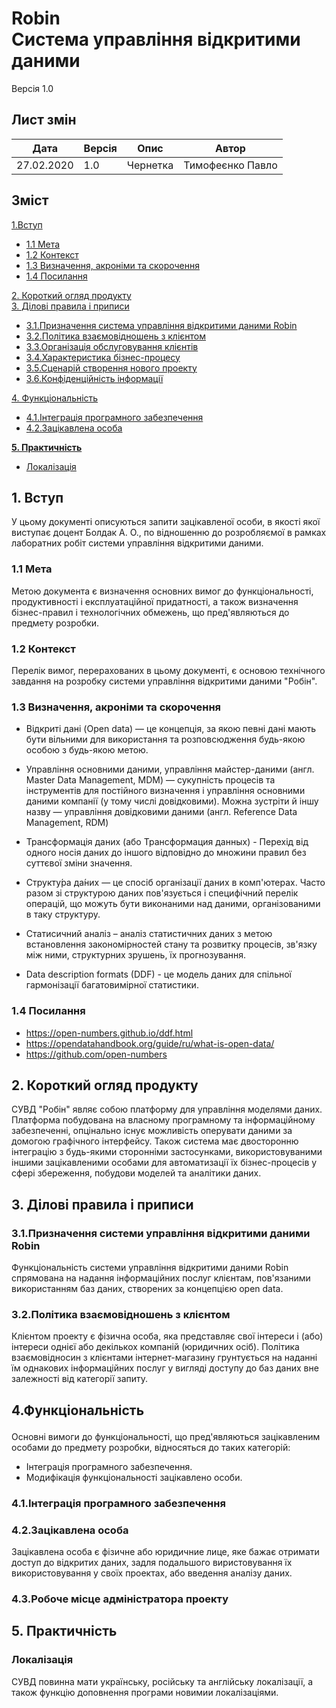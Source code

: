 #  Robin <br/> Система управління відкритими даними
Версія 1.0

## Лист змін
| Дата | Версія | Опис | Автор |
| --- | --- | --- | --- |
| 27.02.2020 | 1.0 | Чернетка | Тимофеєнко Павло |

## Зміст

 [1.Вступ](#intro)
 + [1.1 Мета](#intro-goal)
 + [1.2 Контекст](#intro-context)
 + [1.3 Визначення, акроніми та скорочення](#intro-words)
 + [1.4 Посилання](#intro-links)
 
[2. Короткий огляд продукту](#overview) <br/>
[3. Ділові правила і приписи](#3)
+ [3.1.Призначення cистема управління відкритими даними Robin](#3-1)
+ [3.2.Політика взаємовідношень з клієнтом](#3-2)
+ [3.3.Організація обслуговування клієнтів](#3-3)
+ [3.4.Характеристика бізнес-процесу](#3-4)
+ [3.5.Сценарій створення нового проекту](#3-5)
+ [3.6.Конфіденційність інформації](#3-6)

[4. Функціональність](#4)
+ [4.1.Інтеграція програмного забезпечення](#4-1)
+ [4.2.Зацікавлена особа](#4-2)

**[5. Практичність](#practicality)**
*   [Локалізація](#practicality-localization)


<!-- **[Надійність](#reliability)** <br/> -->

<!-- **[Продуктивність](#productivity)** <br/> -->

<!-- **[Експлуатаційна придатність](#suitability)** <br/> -->


## <a name="intro"></a> 1. Вступ

У цьому документі описуються запити зацікавленої особи, в якості якої виступає доцент Болдак А. О., по відношенню до розробляємої в рамках лаборатних робіт системи управління відкритими даними.

### <a name="intro-goal"></a> 1.1 Мета

Метою документа є визначення основних вимог до функціональності, продуктивності і експлуатаційної придатності, а також визначення бізнес-правил і технологічних обмежень, що пред'являються до предмету розробки.

### <a name="intro-context"></a> 1.2 Контекст

Перелік вимог, перерахованих в цьому документі, є основою технічного завдання на розробку системи управління відкритими даними "Робін".

### <a name="intro-words"></a> 1.3 Визначення, акроніми та скорочення

* Відкриті дані (Open data) — це концепція, за якою певні дані мають бути вільними для використання та розповсюдження будь-якою особою з будь-якою метою.

* Управління основними даними, управління майстер-даними (англ. Master Data Management, MDM) — сукупність процесів та інструментів для постійного визначення і управління основними даними компанії (у тому числі довідковими). Можна зустріти й іншу назву — управління довідковими даними (англ. Reference Data Management, RDM)

* Трансформація даних (або Трансформация данных) - Перехід від одного носія даних до іншого відповідно до множини правил без суттєвої зміни значення.

* Структу́ра да́них — це спосіб організації даних в комп'ютерах. Часто разом зі структурою даних пов'язується і специфічний перелік операцій, що можуть бути виконаними над даними, організованими в таку структуру.

* Статисичний аналіз  – аналіз статистичних даних з метою встановлення закономірностей стану та розвитку процесів, зв'язку між ними, структурних зрушень, їх прогнозування.

* Data description formats (DDF) - це модель даних для спільної гармонізації багатовимірної статистики.

<!-- * TODO: СУВД – -->

### <a name="intro-links"></a> 1.4 Посилання

* https://open-numbers.github.io/ddf.html
* https://opendatahandbook.org/guide/ru/what-is-open-data/
* https://github.com/open-numbers






<!-- ## <a name="content"></a> Короткий зміст

_[Этот подраздел должен описать то, что содержит остальная часть Запросы совладельцев и объяснить, как организован документ.]_ -->

<!-- ## TODO: <a name="characteristic"></a> Характеристика ділових процесів

_[Список ссылок на правила и предписания, которым должна подчиняться система.]_

[Деловая ссылка номер 1]()

_[Краткое описание ссылки. Указывает, какое решение по ней было принято и как эта ссылка будет учитываться.]_ -->

## <a name="overview"></a> 2. Короткий огляд продукту

СУВД "Робін" являє собою платформу для управління моделями даних. Платформа побудована на власному програмному та інформаційному забезпеченні, опцінально існує можливість оперувати даними за домогою графічного інтерфейсу. Також система має двосторонню інтеграцію з будь-якими сторонніми застосунками, використовуваними іншими зацікавленими особами для автоматизації їх бізнес-процесів у сфері збереження, побудови моделей та аналітики даних.

## <p id="3">3. Ділові правила і приписи</p>
 ### <p id="3-1">3.1.Призначення cистеми управління відкритими даними Robin </p>
Функціональність системи управління відкритими даними Robin спрямована на надання інформаційних послуг клієнтам, пов'язаними використанням баз даних, створених за концепцією open data.

 ### <p id="3-2">3.2.Політика взаємовідношень з клієнтом</p>
 Клієнтом проекту є фізична особа, яка представляє свої інтереси і (або) інтереси однієї або декількох компаній (юридичних осіб). Політика взаємовідносин з клієнтами інтернет-магазину грунтується на наданні їм однакових інформаційних послуг у вигляді доступу до баз даних вне залежності від категорії запиту.

## <p id="4">4.Функціональність</p>
Основні вимоги до функціональності, що пред'являються зацікавленим особами до предмету розробки, відносяться до таких категорій:
+ Інтеграція програмного забезпечення.
+ Модифікація функціональності зацікавлено особи.

### <p id="4-1">4.1.Інтеграція програмного забезпечення</p>
### <p id="4-2">4.2.Зацікавлена особа</p>
  Зацікавлена особа є фізичне або юридичние лице, яке бажає отримати доступ до відкритих даних, задля подальшого виристовування їх використовування у своїх проектах, або введення аналізу даних.
### <p id="4-3">4.3.Робоче місце адміністратора проекту</p>
<!-- ## TODO: <a name="functionality"></a> Функціональність

Основні вимоги до функціональності, що пред'являються зацікавленими особами до предмету розробки, відносяться до таких категорій:
* TODO:
* TODO:
* TODO:

_[Нет никаких строгих правил организации запросов совладельцев. В RUP описана типовая иерархическая структура, использующая категории FURPS._

- _Functionality (функциональные требования)_
- _Usability (требования к удобству работы)_
- _Reliability (требования к надежности)_
- _Performance (требования к производительности)_
- _Supportability (требования к простоте поддержки)_

_Краткое описание каждого запроса должно включать также сведения об источнике, какое решение по нему было принято и как этот запрос будет учитываться.]_

#### Запрос функциональности номер 1

_[Краткое описание запроса. Указывает, какое решение по нему было принято и как этот запрос будет учитываться.]_

#### Запрос функциональности номер 2

_[Краткое описание запроса. Указывает, какое решение по нему было принято и как этот запрос будет учитываться.]_ -->

## <a name="practicality"></a> 5. Практичність

### <a name="practicality-localization"></a> Локалізація

СУВД повинна мати українську, російську та англійську локалізації, а також функцію доповнення програми новимии локалізаціями.

<!-- TODO: \&lt;Запрос надежности номер 2\&gt;

_[Краткое описание запроса. Указывает, какое решение по нему было принято и как этот запрос будет учитываться.]_ -->

<!-- ## TODO: <a name="reliability"></a> Надійність

\&lt;Запрос надежности номер 1\&gt;

_[Краткое описание запроса. Указывает, какое решение по нему было принято и как этот запрос будет учитываться.]_ -->

<!-- ## TODO: <a name="productivity"></a> Продуктивність

\&lt;Запрос производительности номер 1\&gt;

_[Краткое описание запроса. Указывает, какое решение по нему было принято и как этот запрос будет учитываться.]_ -->

<!-- ## TODO: <a name="suitability"></a> Експлуатаційна придатність

\&lt;Запрос эксплуатационной пригодности номер 1\&gt;

_[Краткое описание запроса. Указывает, какое решение по нему было принято и как этот запрос будет учитываться.]_ -->

